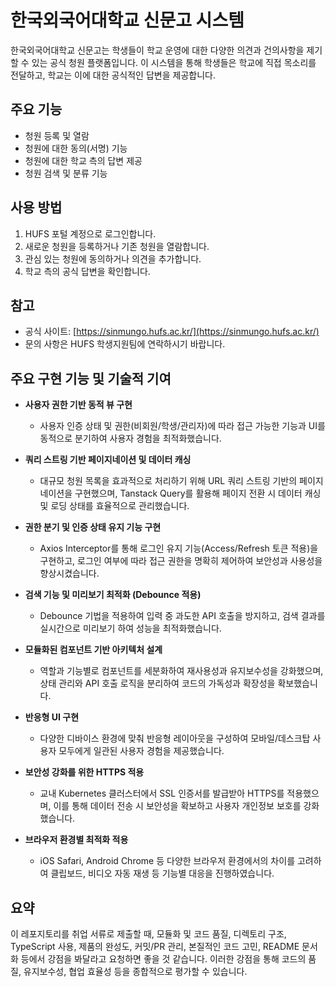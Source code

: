 # 한국외국어대학교 신문고 시스템

한국외국어대학교 신문고는 학생들이 학교 운영에 대한 다양한 의견과 건의사항을 제기할 수 있는 공식 청원 플랫폼입니다. 이 시스템을 통해 학생들은 학교에 직접 목소리를 전달하고, 학교는 이에 대한 공식적인 답변을 제공합니다.

## 주요 기능

- 청원 등록 및 열람
- 청원에 대한 동의(서명) 기능
- 청원에 대한 학교 측의 답변 제공
- 청원 검색 및 분류 기능

## 사용 방법

1. HUFS 포털 계정으로 로그인합니다.
2. 새로운 청원을 등록하거나 기존 청원을 열람합니다.
3. 관심 있는 청원에 동의하거나 의견을 추가합니다.
4. 학교 측의 공식 답변을 확인합니다.

## 참고

- 공식 사이트: [https://sinmungo.hufs.ac.kr/](https://sinmungo.hufs.ac.kr/)
- 문의 사항은 HUFS 학생지원팀에 연락하시기 바랍니다.


## 주요 구현 기능 및 기술적 기여
- **사용자 권한 기반 동적 뷰 구현**  
  - 사용자 인증 상태 및 권한(비회원/학생/관리자)에 따라 접근 가능한 기능과 UI를 동적으로 분기하여 사용자 경험을 최적화했습니다.

- **쿼리 스트링 기반 페이지네이션 및 데이터 캐싱**
  - 대규모 청원 목록을 효과적으로 처리하기 위해 URL 쿼리 스트링 기반의 페이지네이션을 구현했으며, Tanstack Query를 활용해 페이지 전환 시 데이터 캐싱 및 로딩 상태를 효율적으로 관리했습니다.

- **권한 분기 및 인증 상태 유지 기능 구현**
  - Axios Interceptor를 통해 로그인 유지 기능(Access/Refresh 토큰 적용)을 구현하고, 로그인 여부에 따라 접근 권한을 명확히 제어하여 보안성과 사용성을 향상시켰습니다.

- **검색 기능 및 미리보기 최적화 (Debounce 적용)**
  - Debounce 기법을 적용하여 입력 중 과도한 API 호출을 방지하고, 검색 결과를 실시간으로 미리보기 하여 성능을 최적화했습니다.

- **모듈화된 컴포넌트 기반 아키텍처 설계**  
  - 역할과 기능별로 컴포넌트를 세분화하여 재사용성과 유지보수성을 강화했으며, 상태 관리와 API 호출 로직을 분리하여 코드의 가독성과 확장성을 확보했습니다.

- **반응형 UI 구현**
  - 다양한 디바이스 환경에 맞춰 반응형 레이아웃을 구성하여 모바일/데스크탑 사용자 모두에게 일관된 사용자 경험을 제공했습니다.

- **보안성 강화를 위한 HTTPS 적용** 
  - 교내 Kubernetes 클러스터에서 SSL 인증서를 발급받아 HTTPS를 적용했으며, 이를 통해 데이터 전송 시 보안성을 확보하고 사용자 개인정보 보호를 강화했습니다.

- **브라우저 환경별 최적화 적용**
  - iOS Safari, Android Chrome 등 다양한 브라우저 환경에서의 차이를 고려하여 클립보드, 비디오 자동 재생 등 기능별 대응을 진행하였습니다.


## 요약
이 레포지토리를 취업 서류로 제출할 때, 모듈화 및 코드 품질, 디렉토리 구조, TypeScript 사용, 제품의 완성도, 커밋/PR 관리, 본질적인 코드 고민, README 문서화 등에서 강점을 봐달라고 요청하면 좋을 것 같습니다.
이러한 강점을 통해 코드의 품질, 유지보수성, 협업 효율성 등을 종합적으로 평가할 수 있습니다.
